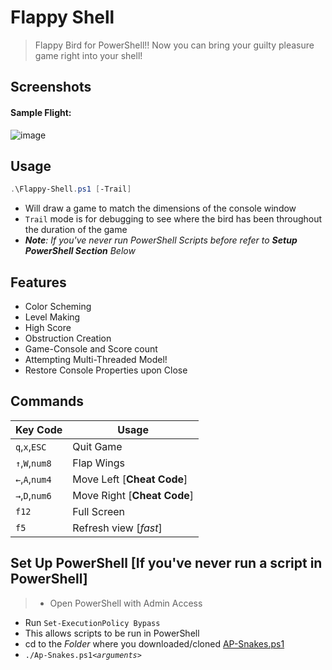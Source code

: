 # Flappy Shell
> Flappy Bird for PowerShell!! Now you can bring your guilty pleasure game right into your shell!

## Screenshots
>
#### Sample Flight:
![image](https://cloud.githubusercontent.com/assets/5303018/19415444/6ab1c866-933e-11e6-8be5-b89638c79dfe.png)

## Usage
>
```PowerShell
.\Flappy-Shell.ps1 [-Trail]
```
- Will draw a game to match the dimensions of the console window
- `Trail` mode is for debugging to see where the bird has been throughout the duration of the game
- *__Note__: If you've never run PowerShell Scripts before refer to __Setup PowerShell Section__ Below*

## Features
>
- Color Scheming
- Level Making
- High Score
- Obstruction Creation
- Game-Console and Score count
- Attempting Multi-Threaded Model!
- Restore Console Properties upon Close

## Commands
> 
Key Code         | Usage 
---------------- | -----
`q`,`x`,`ESC`    | Quit Game
`↑`,`W`,`num8`   | Flap Wings
`←`,`A`,`num4`   | Move Left [**Cheat Code**]
`→`,`D`,`num6`   | Move Right [**Cheat Code**]
`f12`            | Full Screen
`f5`             | Refresh view [*fast*]

## Set Up PowerShell [If you've never run a script in PowerShell]
> - Open PowerShell with Admin Access
- Run `Set-ExecutionPolicy Bypass`
- This allows scripts to be run in PowerShell
- cd to the *Folder* where you downloaded/cloned [AP-Snakes.ps1](AP-Snakes.ps1)
- `./Ap-Snakes.ps1`*`<arguments>`*

